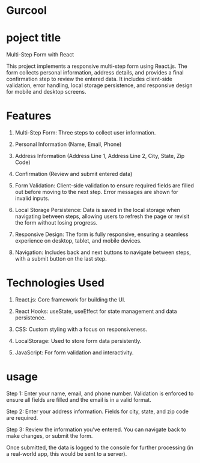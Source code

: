 # Gurcool

# poject title 

Multi-Step Form with React

This project implements a responsive multi-step form using React.js. The form collects personal information, address details, and provides a final confirmation step to review the entered data. It includes client-side validation, error handling, local storage persistence, and responsive design for mobile and desktop screens.

# Features

1. Multi-Step Form: Three steps to collect user information.

  1. Personal Information (Name, Email, Phone)

  2. Address Information (Address Line 1, Address Line 2, City, State, Zip Code)

  3. Confirmation (Review and submit entered data)

2. Form Validation: Client-side validation to ensure required fields are filled out before moving to the next step. Error messages are shown for invalid inputs.

3. Local Storage Persistence: Data is saved in the local storage when navigating between steps, allowing users to refresh the page or revisit the form without losing progress.

4. Responsive Design: The form is fully responsive, ensuring a seamless experience on desktop, tablet, and mobile devices.

5. Navigation: Includes back and next buttons to navigate between steps, with a submit button on the last step.

# Technologies Used

 1. React.js: Core framework for building the UI.

 2. React Hooks: useState, useEffect for state management and data persistence.

 3. CSS: Custom styling with a focus on responsiveness.

 4. LocalStorage: Used to store form data persistently.

 5. JavaScript: For form validation and interactivity.

 # usage 
  Step 1: Enter your name, email, and phone number. Validation is enforced to ensure all fields are filled and the email is in a valid format.

  Step 2: Enter your address information. Fields for city, state, and zip code are required.
  
  Step 3: Review the information you’ve entered. You can navigate back to make changes, or submit the form.

  Once submitted, the data is logged to the console for further processing (in a real-world app, this would be sent to a server).
